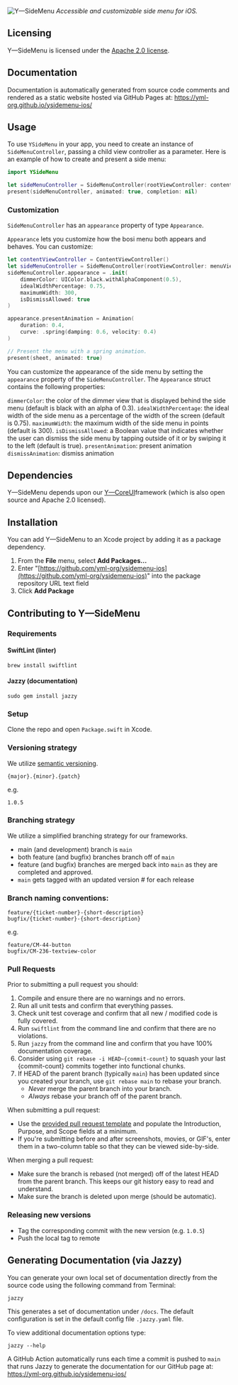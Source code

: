 ![Y—SideMenu](https://user-images.githubusercontent.com/1037520/232458793-f0765475-5100-48ad-9d8c-af2e9b53bd5d.jpeg)
_Accessible and customizable side menu for iOS._

Licensing
----------
Y—SideMenu is licensed under the [Apache 2.0 license](LICENSE).

Documentation
----------

Documentation is automatically generated from source code comments and rendered as a static website hosted via GitHub Pages at: https://yml-org.github.io/ysidemenu-ios/

Usage
----------

To use `YSideMenu` in your app, you need to create an instance of `SideMenuController`, passing a child view controller as a parameter. Here is an example of how to create and present a side menu:
```swift
import YSideMenu

let sideMenuController = SideMenuController(rootViewController: contentViewController)
present(sideMenuController, animated: true, completion: nil)
```

### Customization
`SideMenuController` has an `appearance` property of type `Appearance`.

`Appearance` lets you customize how the bosi menu both appears and behaves. You can customize:

```swift
let contentViewController = ContentViewController()
let sideMenuController = SideMenuController(rootViewController: menuViewController)
sideMenuController.appearance = .init(
    dimmerColor: UIColor.black.withAlphaComponent(0.5),
    idealWidthPercentage: 0.75,
    maximumWidth: 300,
    isDismissAllowed: true
)
```

```swift
appearance.presentAnimation = Animation(
    duration: 0.4, 
    curve: .spring(damping: 0.6, velocity: 0.4)
)

// Present the menu with a spring animation.
present(sheet, animated: true)
```

You can customize the appearance of the side menu by setting the `appearance` property of the `SideMenuController`. The `Appearance` struct contains the following properties:

`dimmerColor`: the color of the dimmer view that is displayed behind the side menu (default is black with an alpha of 0.3).
`idealWidthPercentage`: the ideal width of the side menu as a percentage of the width of the screen (default is 0.75).
`maximumWidth`: the maximum width of the side menu in points (default is 300).
`isDismissAllowed`: a Boolean value that indicates whether the user can dismiss the side menu by tapping outside of it or by swiping it to the left (default is true).
`presentAnimation`: present animation
`dismissAnimation`: dismiss animation

Dependencies
----------

Y—SideMenu depends upon our [Y—CoreUI](https://github.com/yml-org/ycoreui)framework (which is also open source and Apache 2.0 licensed).

Installation
----------

You can add Y—SideMenu to an Xcode project by adding it as a package dependency.

1. From the **File** menu, select **Add Packages...**
2. Enter "[https://github.com/yml-org/ysidemenu-ios](https://github.com/yml-org/ysidemenu-ios)" into the package repository URL text field
3. Click **Add Package**

Contributing to Y—SideMenu
----------

### Requirements

#### SwiftLint (linter)
```
brew install swiftlint
```

#### Jazzy (documentation)
```
sudo gem install jazzy
```

### Setup

Clone the repo and open `Package.swift` in Xcode.

### Versioning strategy

We utilize [semantic versioning](https://semver.org).

```
{major}.{minor}.{patch}
```

e.g.

```
1.0.5
```

### Branching strategy

We utilize a simplified branching strategy for our frameworks.

* main (and development) branch is `main`
* both feature (and bugfix) branches branch off of `main`
* feature (and bugfix) branches are merged back into `main` as they are completed and approved.
* `main` gets tagged with an updated version # for each release
 
### Branch naming conventions:

```
feature/{ticket-number}-{short-description}
bugfix/{ticket-number}-{short-description}
```
e.g.
```
feature/CM-44-button
bugfix/CM-236-textview-color
```

### Pull Requests

Prior to submitting a pull request you should:

1. Compile and ensure there are no warnings and no errors.
2. Run all unit tests and confirm that everything passes.
3. Check unit test coverage and confirm that all new / modified code is fully covered.
4. Run `swiftlint` from the command line and confirm that there are no violations.
5. Run `jazzy` from the command line and confirm that you have 100% documentation coverage.
6. Consider using `git rebase -i HEAD~{commit-count}` to squash your last {commit-count} commits together into functional chunks.
7. If HEAD of the parent branch (typically `main`) has been updated since you created your branch, use `git rebase main` to rebase your branch.
    * _Never_ merge the parent branch into your branch.
    * _Always_ rebase your branch off of the parent branch.

When submitting a pull request:

* Use the [provided pull request template](.github/pull_request_template.md) and populate the Introduction, Purpose, and Scope fields at a minimum.
* If you're submitting before and after screenshots, movies, or GIF's, enter them in a two-column table so that they can be viewed side-by-side.

When merging a pull request:

* Make sure the branch is rebased (not merged) off of the latest HEAD from the parent branch. This keeps our git history easy to read and understand.
* Make sure the branch is deleted upon merge (should be automatic).

### Releasing new versions
* Tag the corresponding commit with the new version (e.g. `1.0.5`)
* Push the local tag to remote

Generating Documentation (via Jazzy)
----------

You can generate your own local set of documentation directly from the source code using the following command from Terminal:
```
jazzy
```
This generates a set of documentation under `/docs`. The default configuration is set in the default config file `.jazzy.yaml` file.

To view additional documentation options type:
```
jazzy --help
```
A GitHub Action automatically runs each time a commit is pushed to `main` that runs Jazzy to generate the documentation for our GitHub page at: https://yml-org.github.io/ysidemenu-ios/
